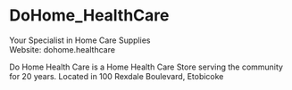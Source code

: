 # DoHome_HealthCare
Your Specialist in Home Care Supplies <br>
Website: dohome.healthcare

Do Home Health Care is a Home Health Care Store serving the community for 20 years.
Located in 100 Rexdale Boulevard, Etobicoke

